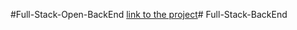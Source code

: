 #Full-Stack-Open-BackEnd
[link to the project](https://phonebook-ewij.onrender.com)# Full-Stack-BackEnd
